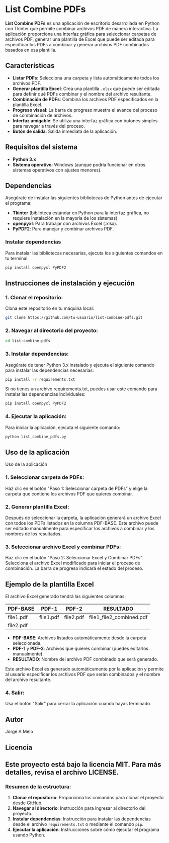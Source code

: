 # List Combine PDFs

**List Combine PDFs** es una aplicación de escritorio desarrollada en Python con Tkinter que permite combinar archivos PDF de manera interactiva. La aplicación proporciona una interfaz gráfica para seleccionar carpetas de archivos PDF, generar una plantilla de Excel que puede ser editada para especificar los PDFs a combinar y generar archivos PDF combinados basados en esa plantilla.

## Características

- **Listar PDFs**: Selecciona una carpeta y lista automáticamente todos los archivos PDF.
- **Generar plantilla Excel**: Crea una plantilla `.xlsx` que puede ser editada para definir qué PDFs combinar y el nombre del archivo resultante.
- **Combinación de PDFs**: Combina los archivos PDF especificados en la plantilla Excel.
- **Progreso visual**: La barra de progreso muestra el avance del proceso de combinación de archivos.
- **Interfaz amigable**: Se utiliza una interfaz gráfica con botones simples para navegar a través del proceso.
- **Botón de salida**: Salida inmediata de la aplicación.

## Requisitos del sistema

- **Python 3.x**
- **Sistema operativo**: Windows (aunque podría funcionar en otros sistemas operativos con ajustes menores).

## Dependencias

Asegúrate de instalar las siguientes bibliotecas de Python antes de ejecutar el programa:

- **Tkinter** (biblioteca estándar en Python para la interfaz gráfica, no requiere instalación en la mayoría de los sistemas)
- **openpyxl**: Para trabajar con archivos Excel (.xlsx).
- **PyPDF2**: Para manejar y combinar archivos PDF.

### Instalar dependencias

Para instalar las bibliotecas necesarias, ejecuta los siguientes comandos en tu terminal:

```bash
pip install openpyxl PyPDF2
```
## Instrucciones de instalación y ejecución

### 1. Clonar el repositorio:

Clona este repositorio en tu máquina local:

```bash
git clone https://github.com/tu-usuario/list-combine-pdfs.git
```

### 2. Navegar al directorio del proyecto:

```bash
cd list-combine-pdfs
```

### 3. Instalar dependencias:

Asegúrate de tener Python 3.x instalado y ejecuta el siguiente comando para instalar las dependencias necesarias:

```bash
pip install -r requirements.txt
```
Si no tienes un archivo requirements.txt, puedes usar este comando para instalar las dependencias individuales:

```bash
pip install openpyxl PyPDF2
```

### 4. Ejecutar la aplicación:
Para iniciar la aplicación, ejecuta el siguiente comando:

```bash
python list_combine_pdfs.py
```

## Uso de la aplicación

Uso de la aplicación
### 1. Seleccionar carpeta de PDFs:
Haz clic en el botón "Paso 1: Seleccionar carpeta de PDFs" y elige la carpeta que contiene los archivos PDF que quieres combinar.

### 2. Generar plantilla Excel:
Después de seleccionar la carpeta, la aplicación generará un archivo Excel con todos los PDFs listados en la columna PDF-BASE. Este archivo puede ser editado manualmente para especificar los archivos a combinar y los nombres de los resultados.

### 3. Seleccionar archivo Excel y combinar PDFs:
Haz clic en el botón "Paso 2: Seleccionar Excel y Combinar PDFs". Selecciona el archivo Excel modificado para iniciar el proceso de combinación. La barra de progreso indicará el estado del proceso.

## Ejemplo de la plantilla Excel

El archivo Excel generado tendrá las siguientes columnas:

| PDF-BASE | PDF-1     | PDF-2     | RESULTADO            |
|----------|-----------|-----------|----------------------|
| file1.pdf | file1.pdf | file2.pdf | file1_file2_combined.pdf |
| file2.pdf |           |           |                      |

- **PDF-BASE**: Archivos listados automáticamente desde la carpeta seleccionada.
- **PDF-1** y **PDF-2**: Archivos que quieres combinar (puedes editarlos manualmente).
- **RESULTADO**: Nombre del archivo PDF combinado que será generado.

Este archivo Excel es generado automáticamente por la aplicación y permite al usuario especificar los archivos PDF que serán combinados y el nombre del archivo resultante.


### 4. Salir:
Usa el botón "Salir" para cerrar la aplicación cuando hayas terminado.

## Autor
Jorge A Melo

## Licencia
Este proyecto está bajo la licencia MIT. Para más detalles, revisa el archivo LICENSE.
---

### Resumen de la estructura:

1. **Clonar el repositorio**: Proporciona los comandos para clonar el proyecto desde GitHub.
2. **Navegar al directorio**: Instrucción para ingresar al directorio del proyecto.
3. **Instalar dependencias**: Instrucción para instalar las dependencias desde el archivo `requirements.txt` o mediante el comando `pip`.
4. **Ejecutar la aplicación**: Instrucciones sobre cómo ejecutar el programa usando Python.
